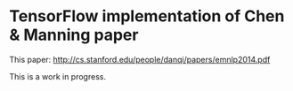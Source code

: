 TensorFlow implementation of Chen & Manning paper
=================================================

This paper: http://cs.stanford.edu/people/danqi/papers/emnlp2014.pdf

This is a work in progress.
